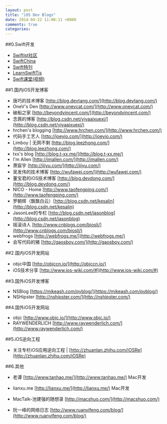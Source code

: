 ```yaml
---
layout: post
title: "iOS Dev Blogs"
date: 2014-04-22 11:00:11 +0800
comments: true
categories: 
---
```

##0.Swift开发
- [Swiftist社区](http://swiftist.org/)
- [SwiftChina](http://swift.sh)
- [Swift特刊](http://weekly.manong.io/issues/33)
- [LearnSwiftTis](http://www.learnswift.tips/)
- [Swift课堂(视频)](http://www.swiftv.cn/school)

##1.国内iOS开发博客
- 唐巧的技术博客 [http://blog.devtang.com/](http://blog.devtang.com/)
- OneV's Den [http://www.onevcat.com/](http://www.onevcat.com/)
- 破船之家 [http://beyondvincent.com/](http://beyondvincent.com/)
- 念茜的博客 [http://blog.csdn.net/yiyaaixuexi/](http://blog.csdn.net/yiyaaixuexi/)
- hrchen's blogging [http://www.hrchen.com/](http://www.hrchen.com/)
- 代码手工艺人 [http://joeyio.com/](http://joeyio.com/)
- Limboy | 无网不剩 [http://blog.leezhong.com/](http://blog.leezhong.com/)
- txx's blog [http://blog.t-xx.me/](http://blog.t-xx.me/)
- I'm Allen [http://imallen.com/](http://imallen.com/)
- 萧宸宇 [http://iiiyu.com/](http://iiiyu.com/)
- 吴发伟的技术博客 [http://wufawei.com/](http://wufawei.com/)
- 董宝君的iOS技术博客 [http://blog.devdong.com/](http://blog.devdong.com/)
- NICO - Home [http://www.taofengping.com/](http://www.taofengping.com/)
- 罗朝辉（飘飘白云）[http://blog.csdn.net/kesalin](http://blog.csdn.net/kesalin)
- JasonLee的专栏 [http://blog.csdn.net/jasonblog](http://blog.csdn.net/jasonblog)
- 摇滚诗人 [http://www.cnblogs.com/biosli/](http://www.cnblogs.com/biosli/)
- webfrogs [http://webfrogs.me/](http://webfrogs.me/)
- 会写代码的猪 [http://gaosboy.com/](http://gaosboy.com/)

##2.国内iOS开发网站
- objc中国 [http://objccn.io/](http://objccn.io/)
- iOS技术分享 [http://www.ios-wiki.com/#](http://www.ios-wiki.com/#)

##3.国外iOS开发博客
- NSBlog [https://mikeash.com/pyblog/](https://mikeash.com/pyblog/)
- NSHipster [http://nshipster.com/](http://nshipster.com/)

##4.国外iOS开发网站
- objc [http://www.objc.io/](http://www.objc.io/)
- RAYWENDERLICH [http://www.raywenderlich.com/](http://www.raywenderlich.com/)

##5.iOS逆向工程
- 关注专栏iOS应用逆向工程 | [http://zhuanlan.zhihu.com/iOSRe](http://zhuanlan.zhihu.com/iOSRe)

##6.其他
- 老谭 [http://www.tanhao.me/](http://www.tanhao.me/) Mac开发
- lianxu.me [http://lianxu.me/](http://lianxu.me/) Mac开发

- MacTalk-池建强的随想录 [http://macshuo.com/](http://macshuo.com/)
- 阮一峰的网络日志 [http://www.ruanyifeng.com/blog/](http://www.ruanyifeng.com/blog/)

